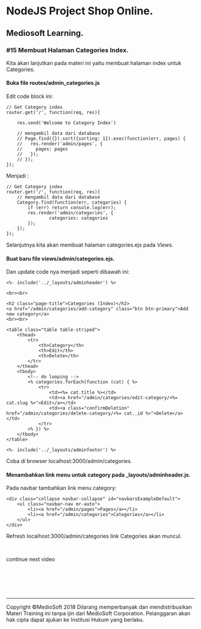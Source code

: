 # NodeJS Project Shop Online.

## Mediosoft Learning.

### #15 Membuat Halaman Categories Index.

Kita akan lanjutkan pada materi ini yaitu membuat halaman index untuk Categories.

#### Buka file routes/admin_categories.js

Edit code block ini:

	// Get Category index
	router.get('/', function(req, res){

		res.send('Welcome to Category Index')

		// mengambil data dari database
		// Page.find({}).sort({sorting: 1}).exec(function(err, pages) {
		//   res.render('admin/pages', {
		//     pages: pages
		//   });
		// });
	});

Menjadi :

	// Get Category index
	router.get('/', function(req, res){
		// mengambil data dari database
		Category.find(function(err, categories) {
			if (err) return console.log(err);
			res.render('admin/categories', {
					categories: categories
			});
		});
	});

Selanjutnya kita akan membuat halaman categories.ejs pada *Views*.

#### Buat baru file views/admin/categories.ejs.

Dan update code nya menjadi seperti dibawah ini:

	<%- include('../_layouts/adminheader') %>

	<br><br>

	<h2 class="page-title">Categories (Index)</h2>
	<a href="/admin/categories/add-category" class="btn btn-primary">Add new category</a>
	<br><br>

	<table class="table table-striped">
		<thead>
			<tr>
				<th>Category</th>
				<th>Edit</th>
				<th>Delete</th>
			</tr>
		</thead>
		<tbody>
			<!-- do looping --> 
			<% categories.forEach(function (cat) { %>
				<tr>
					<td><%= cat.title %></td>
					<td><a href="/admin/categories/edit-category/<%= cat.slug %>">Edit</a></td>
					<td><a class="confirmDeletion" href="/admin/categories/delete-category/<%= cat._id %>">Delete</a></td>
				</tr>
			<% }) %>
		</tbody>
	</table>

	<%- include('../_layouts/adminfooter') %>

Coba di browser localhost:3000/admin/categories.

#### Menambahkan link menu untuk category pada _layouts/adminheader.js.

Pada navbar tambahkan link menu category:

	<div class="collapse navbar-collapse" id="navbarsExampleDefault">
		<ul class="navbar-nav mr-auto">
			<li><a href="/admin/pages">Pages</a></li>
			<li><a href="/admin/categories">Categories</a></li>
		</ul>
	</div>

Refresh localhost:3000/admin/categories link Categories akan muncul.

<br>

continue next video




















<br><br><br><br>

---
Copyright &copy;MedioSoft 2018 
Dilarang memperbanyak dan mendistribusikan Materi Training ini tanpa ijin dari MedioSoft Corporation. Pelanggaran akan hak cipta dapat ajukan ke Institusi Hukum yang berlaku.